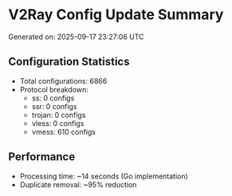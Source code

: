 # V2Ray Config Update Summary
Generated on: 2025-09-17 23:27:06 UTC

## Configuration Statistics
- Total configurations: 6866
- Protocol breakdown:
  - ss: 0 configs
  - ssr: 0 configs
  - trojan: 0 configs
  - vless: 0 configs
  - vmess: 610 configs

## Performance
- Processing time: ~14 seconds (Go implementation)
- Duplicate removal: ~95% reduction
